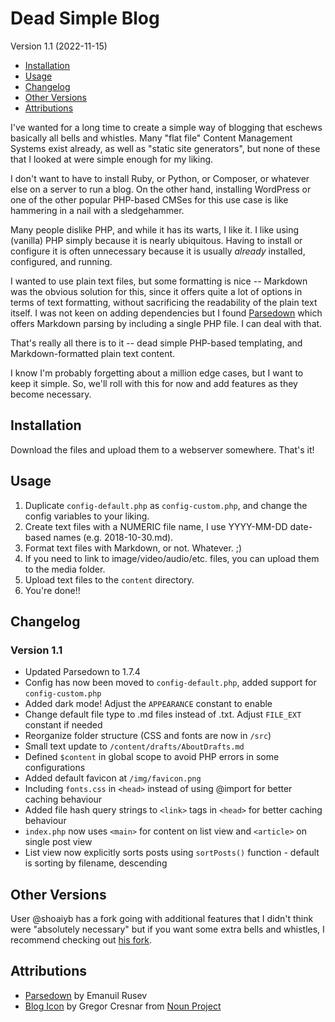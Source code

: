 # Dead Simple Blog

Version 1.1 (2022-11-15)

- [Installation](#installation)
- [Usage](#usage)
- [Changelog](#changelog)
- [Other Versions](#other-versions)
- [Attributions](#attributions)

I've wanted for a long time to create a simple way of blogging that eschews basically all bells and whistles. Many "flat file" Content Management Systems exist already, as well as "static site generators", but none of these that I looked at were simple enough for my liking.

I don't want to have to install Ruby, or Python, or Composer, or whatever else on a server to run a blog. On the other hand, installing WordPress or one of the other popular PHP-based CMSes for this use case is like hammering in a nail with a sledgehammer.

Many people dislike PHP, and while it has its warts, I like it. I like using (vanilla) PHP simply because it is nearly ubiquitous. Having to install or configure it is often unnecessary because it is usually *already* installed, configured, and running.

I wanted to use plain text files, but some formatting is nice -- Markdown was the obvious solution for this, since it offers quite a lot of options in terms of text formatting, without sacrificing the readability of the plain text itself. I was not keen on adding dependencies but I found [Parsedown](http://parsedown.org) which offers Markdown parsing by including a single PHP file. I can deal with that.

That's really all there is to it -- dead simple PHP-based templating, and Markdown-formatted plain text content.

I know I'm probably forgetting about a million edge cases, but I want to keep it simple. So, we'll roll with this for now and add features as they become necessary.

## Installation

Download the files and upload them to a webserver somewhere. That's it!

## Usage

1. Duplicate `config-default.php` as `config-custom.php`, and change the config variables to your liking.
2. Create text files with a NUMERIC file name, I use YYYY-MM-DD date-based names (e.g. 2018-10-30.md).
3. Format text files with Markdown, or not. Whatever. ;)
4. If you need to link to image/video/audio/etc. files, you can upload them to the media folder.
4. Upload text files to the `content` directory.
5. You're done!!

## Changelog

### Version 1.1

- Updated Parsedown to 1.7.4
- Config has now been moved to `config-default.php`, added support for `config-custom.php`
- Added dark mode! Adjust the `APPEARANCE` constant to enable
- Change default file type to .md files instead of .txt. Adjust `FILE_EXT` constant if needed
- Reorganize folder structure (CSS and fonts are now in `/src`)
- Small text update to `/content/drafts/AboutDrafts.md`
- Defined `$content` in global scope to avoid PHP errors in some configurations
- Added default favicon at `/img/favicon.png`
- Including `fonts.css` in `<head>` instead of using @import for better caching behaviour
- Added file hash query strings to `<link>` tags in `<head>` for better caching behaviour
- `index.php` now uses `<main>` for content on list view and `<article>` on single post view
- List view now explicitly sorts posts using `sortPosts()` function - default is sorting by filename, descending

## Other Versions

User @shoaiyb has a fork going with additional features that I didn't think were "absolutely necessary" but if you want some extra bells and whistles, I recommend checking out [his fork](https://github.com/shoaiyb/dead-simple-blog).

## Attributions

- [Parsedown](https://github.com/erusev/parsedown) by Emanuil Rusev
- [Blog Icon](https://thenounproject.com/icon/blog-3557350/) by Gregor Cresnar from [Noun Project](https://thenounproject.com)
